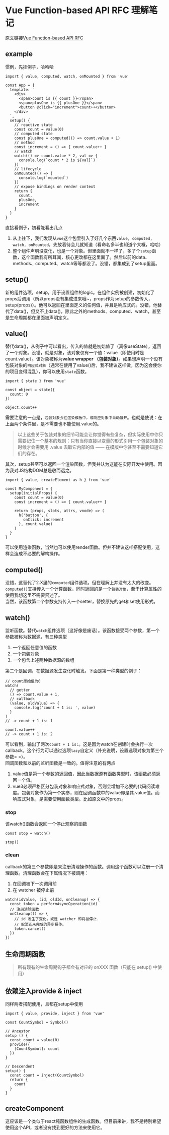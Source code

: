 # Vue Function-based API RFC 理解笔记

原文链接[Vue Function-based API RFC](https://zhuanlan.zhihu.com/p/68477600)<br />

## example
惯例，先挂例子，哈哈哈
``` JS
import { value, computed, watch, onMounted } from 'vue'

const App = {
  template: `
    <div>
      <span>count is {{ count }}</span>
      <span>plusOne is {{ plusOne }}</span>
      <button @click="increment">count++</button>
    </div>
  `,
  setup() {
    // reactive state
    const count = value(0)
    // computed state
    const plusOne = computed(() => count.value + 1)
    // method
    const increment = () => { count.value++ }
    // watch
    watch(() => count.value * 2, val => {
      console.log(`count * 2 is ${val}`)
    })
    // lifecycle
    onMounted(() => {
      console.log(`mounted`)
    })
    // expose bindings on render context
    return {
      count,
      plusOne,
      increment
    }
  }
}
```

直接看例子，初看能看出几点<br />
1. 从上往下，我们发现从`vue`这个包里引入了好几个东西`value, computed, watch, onMounted`，先放着待会儿就知道（看命名多半也知道个大概，哈哈）
2. 整个组件声明没变化，也是一个对象。但里面就不一样了，多了个`setup`函数，这个函数我有所耳闻，核心更改都在这里面了。然后以前的data、methods、computed、watch等等都没了。没错，都集成到了setup里面。

## setup()
新的组件选项，setup，用于设置组件的logic。在组件实例被创建，初始化了props后调用（所以props没有集成进来哦~，props作为setup的参数传入，setup(props)）。他可以返回在里面定义的任何值，并且是响应式的。没错，他替代了data()，但又不止data()，除此之外的methods、computed、watch，甚至是生命周期都在里面被声明定义。

## value()
替代data()，从例子中可以看出，传入的值就是初始值了（真像useState），返回了一个对象。没错，就是对象，该对象仅有一个值：value（即使用时是count.value）。该对象被称为**value wrapper （包装对象）**。如果想声明一个没有包装对象的`响应式对象`（通常在使用了value()后，我不建议这样做，因为这会使你的项目变得混乱），你可以使用`state`函数。
``` JS
import { state } from 'vue'

const object = state({
  count: 0
})

object.count++
```

需要注意的一点是，`包装对象会在渲染模板中，或响应对象中自动展开`。也就是使说：在上面两个条件里，是不需要也不能使用.value的。

>以上这些关于包装对象的细节可能会让你觉得有些复杂，但实际使用中你只需要记住一个基本的规则：只有当你直接以变量的形式引用一个包装对象的时候才会需要用 .value 去取它内部的值 —— 在模版中你甚至不需要知道它们的存在。

其次，setup甚至可以返回一个渲染函数，但我并认为这能在实际开发中使用。因为我对JS结构DOM总是敬而远之。
``` JS
import { value, createElement as h } from 'vue'

const MyComponent = {
  setup(initialProps) {
    const count = value(0)
    const increment = () => { count.value++ }

    return (props, slots, attrs, vnode) => (
      h('button', {
        onClick: increment
      }, count.value)
    )
  }
} 
```
可以使用渲染函数，当然也可以使用render函数。但并不建议这样搭配使用，这样会造成不必要的解构操作。

## computed()
没错，这替代了2.X里的`computed`组件选项。但在理解上并没有太大的改变。`computed()`支持传入一个计算函数，同时返回的是一个`包装对象`，至于计算属性的使用我想这里不需要赘述了。<br />
当然，该函数第二个参数支持传入一个setter，替换原先的get和set使用形式。

## watch()
监听函数。替代`watch`组件选项（这好像是废话）。该函数接受两个参数，第一个参数被称为数据源，有三种类型
1. 一个返回任意值的函数
2. 一个包装对象
3. 一个包含上述两种数据源的数组

第二个是回调，在数据源发生变化时触发。下面是第一种类型的例子：

``` JS
// count原始值为0
watch(
  // getter
  () => count.value + 1,
  // callback
  (value, oldValue) => {
    console.log('count + 1 is: ', value)
  }
)
// -> count + 1 is: 1

count.value++
// -> count + 1 is: 2
```
可以看到，输出了两次`count + 1 is:`。这是因为watch在创建时会执行一次callback。这个行为可以通过选项`lazy`自定义（补充说明，设置选项对象为第三个参数= =）。<br />
回调函数和以前的监听函数是一致的。值得注意的有两点
1. value值是第一个参数的返回值，因此当数据源有函数类型时，该函数必须返回一个值。
2. vue3必须严格区分包装对象和响应式对象，否则会增加不必要的代码阅读难度。包装对象作为第一个实参，则在回调函数中的value即是其.value值。而响应式对象，是需要使用函数类型。比如原文中的props。

### stop
该watch()函数会返回一个停止观察的函数
```JS
const stop = watch()

stop()
```

### clean
callback的第三个参数即是来注册清理操作的函数。调用这个函数可以注册一个清理函数。清理函数会在下属情况下被调用：
1. 在回调被下一次调用前
2. 在 watcher 被停止前

```JS
watch(idValue, (id, oldId, onCleanup) => {
  const token = performAsyncOperation(id)
  // 注册清除函数
  onCleanup(() => {
    // id 发生了变化，或是 watcher 即将被停止.
    // 取消还未完成的异步操作。
    token.cancel()
  })
})
```

## 生命周期函数
> 所有现有的生命周期钩子都会有对应的 onXXX 函数（只能在 setup() 中使用）

## 依赖注入provide & inject
同样两者搭配使用，且都在setup中使用
``` JS
import { value, provide, inject } from 'vue'

const CountSymbol = Symbol()

// Ancestor
setup () {
  const count = value(0)
  provide({
    [CountSymbol]: count
  })
}

// Descendent
setup() {
  const count = inject(CountSymbol)
  return {
    count
  }
}
```

## createComponent
这应该是一个类似于react纯函数组件的生成函数。但目前来讲，我不是特别希望使用这个API，或者没有找到更好的方法来使用它。

